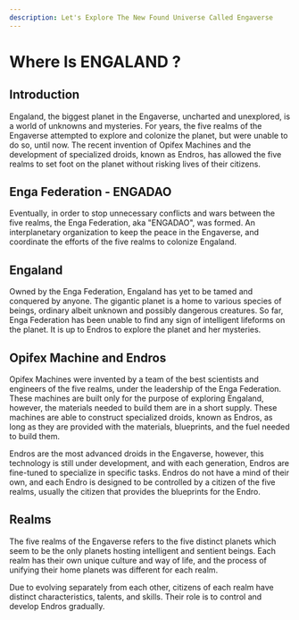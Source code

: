 ```yaml
---
description: Let's Explore The New Found Universe Called Engaverse
---
```


# Where Is ENGALAND ?

## Introduction

Engaland, the biggest planet in the Engaverse, uncharted and unexplored, is a world of unknowns and mysteries. For years, the five realms of the Engaverse attempted to explore and colonize the planet, but were unable to do so, until now. The recent invention of Opifex Machines and the development of specialized droids, known as Endros, has allowed the five realms to set foot on the planet without risking lives of their citizens.

## Enga Federation - ENGADAO

Eventually, in order to stop unnecessary conflicts and wars between the five realms, the Enga Federation, aka "ENGADAO", was formed. An interplanetary organization to keep the peace in the Engaverse, and coordinate the efforts of the five realms to colonize Engaland.

## Engaland

Owned by the Enga Federation, Engaland has yet to be tamed and conquered by anyone. The gigantic planet is a home to various species of beings, ordinary albeit unknown and possibly dangerous creatures. So far, Enga Federation has been unable to find any sign of intelligent lifeforms on the planet. It is up to Endros to explore the planet and her mysteries.

## Opifex Machine and Endros

Opifex Machines were invented by a team of the best scientists and engineers of the five realms, under the leadership of the Enga Federation. These machines are built only for the purpose of exploring Engaland, however, the materials needed to build them are in a short supply. These machines are able to construct specialized droids, known as Endros, as long as they are provided with the materials, blueprints, and the fuel needed to build them.

Endros are the most advanced droids in the Engaverse, however, this technology is still under development, and with each generation, Endros are fine-tuned to specialize in specific tasks. Endros do not have a mind of their own, and each Endro is designed to be controlled by a citizen of the five realms, usually the citizen that provides the blueprints for the Endro.

## Realms

The five realms of the Engaverse refers to the five distinct planets which seem to be the only planets hosting intelligent and sentient beings. Each realm has their own unique culture and way of life, and the process of unifying their home planets was different for each realm.

Due to evolving separately from each other, citizens of each realm have distinct characteristics, talents, and skills. Their role is to control and develop Endros gradually.
